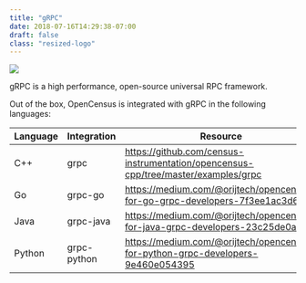 ```yaml
---
title: "gRPC"
date: 2018-07-16T14:29:38-07:00
draft: false
class: "resized-logo"
---
```


![](/images/grpc.png)

gRPC is a high performance, open-source universal RPC framework.

Out of the box, OpenCensus is integrated with gRPC in the following languages:

Language|Integration|Resource
---|---|---
C++|grpc|https://github.com/census-instrumentation/opencensus-cpp/tree/master/examples/grpc
Go|grpc-go|https://medium.com/@orijtech/opencensus-for-go-grpc-developers-7f3ee1ac3d6d
Java|grpc-java|https://medium.com/@orijtech/opencensus-for-java-grpc-developers-23c25de0a057
Python|grpc-python|https://medium.com/@orijtech/opencensus-for-python-grpc-developers-9e460e054395
